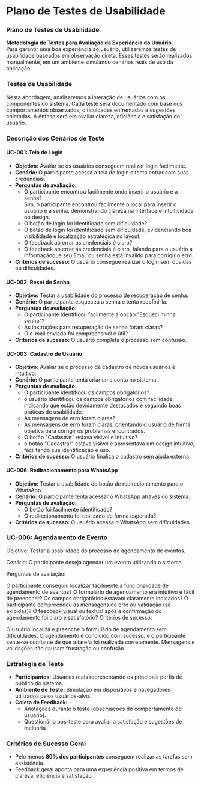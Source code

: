 # Plano de Testes de Usabilidade

### **Plano de Testes de Usabilidade**  
**Metodologia de Testes para Avaliação da Experiência do Usuário**  
Para garantir uma boa experiência ao usuário, utilizaremos testes de usabilidade baseados em observação direta. Esses testes serão realizados manualmente, em um ambiente simulando cenários reais de uso da aplicação.  

### **Testes de Usabilidade**
Nesta abordagem, analisaremos a interação de usuários com os componentes do sistema. Cada teste será documentado com base nos comportamentos observados, dificuldades enfrentadas e sugestões coletadas. A ênfase será em avaliar clareza, eficiência e satisfação do usuário.  

### **Descrição dos Cenários de Teste**

#### **UC-001: Tela de Login**
- **Objetivo:** Avaliar se os usuários conseguem realizar login facilmente.  
- **Cenário:** O participante acessa a tela de login e tenta entrar com suas credenciais.  
- **Perguntas de avaliação:**
  - O participante encontrou facilmente onde inserir o usuário e a senha?  
Sim, o participante encontrou facilmente o local para inserir o usuário e a senha, demonstrando clareza na interface e intuitividade no design.
  - O botão de login foi identificado sem dificuldade?
  - O botão de login foi identificado sem dificuldade, evidenciando boa visibilidade e localização estratégica no layout. 
  - O feedback ao errar as credenciais é claro?
  - O feedback ao errar as credenciais é claro, falando para o usuário a informaçãoque seu Email ou senha está invalido para corrigir o erro.
- **Critérios de sucesso:** O usuário consegue realizar o login sem dúvidas ou dificuldades.

#### **UC-002: Reset de Senha**
- **Objetivo:** Testar a usabilidade do processo de recuperação de senha.  
- **Cenário:** O participante esqueceu a senha e tenta redefini-la.  
- **Perguntas de avaliação:**
  - O participante identificou facilmente a opção "Esqueci minha senha"?  
  - As instruções para recuperação de senha foram claras?  
  - O e-mail enviado foi compreensível e útil?  
- **Critérios de sucesso:** O usuário completa o processo sem confusão.

#### **UC-003: Cadastro de Usuário**
- **Objetivo:** Avaliar se o processo de cadastro de novos usuários é intuitivo.  
- **Cenário:** O participante tenta criar uma conta no sistema.  
- **Perguntas de avaliação:**
  - O participante identificou os campos obrigatórios?
  - o usuário identificou os campos obrigatórios com facilidade, indicando que estão devidamente destacados e seguindo boas práticas de usabilidade. 
  - As mensagens de erro foram claras?
  - As mensagens de erro foram claras, orientando o usuário de forma objetiva para corrigir os problemas encontrados.
  - O botão "Cadastrar" estava visível e intuitivo?
  - o botão "Cadastrar" estava visível e apresentava um design intuitivo, facilitando sua identificação e uso.
- **Critérios de sucesso:** O usuário finaliza o cadastro sem ajuda externa.

#### **UC-006: Redirecionamento para WhatsApp**
- **Objetivo:** Testar a usabilidade do botão de redirecionamento para o WhatsApp.  
- **Cenário:** O participante tenta acessar o WhatsApp através do sistema.  
- **Perguntas de avaliação:**
  - O botão foi facilmente identificado?  
  - O redirecionamento foi realizado de forma esperada?  
- **Critérios de sucesso:** O usuário acessa o WhatsApp sem dificuldades.

### UC-006: Agendamento de Evento
Objetivo: Testar a usabilidade do processo de agendamento de eventos.

Cenário: O participante deseja agendar um evento utilizando o sistema.

Perguntas de avaliação:

O participante conseguiu localizar facilmente a funcionalidade de agendamento de eventos?
O formulário de agendamento era intuitivo e fácil de preencher?
Os campos obrigatórios estavam claramente indicados?
O participante compreendeu as mensagens de erro ou validação (se exibidas)?
O feedback visual ou textual após a confirmação do agendamento foi claro e satisfatório?
Critérios de sucesso:

O usuário localiza e preenche o formulário de agendamento sem dificuldades.
O agendamento é concluído com sucesso, e o participante sente-se confiante de que a tarefa foi realizada corretamente.
Mensagens e validações não causam frustração ou confusão.

### **Estratégia de Teste**  
- **Participantes:** Usuários reais representando os principais perfis de público do sistema.  
- **Ambiente de Teste:** Simulação em dispositivos e navegadores utilizados pelos usuários-alvo.  
- **Coleta de Feedback:**  
  - Anotações durante o teste (observações do comportamento do usuário).  
  - Questionário pós-teste para avaliar a satisfação e sugestões de melhoria.  

### **Critérios de Sucesso Geral**  
- Pelo menos **80% dos participantes** conseguem realizar as tarefas sem assistência.  
- Feedback geral aponta para uma experiência positiva em termos de clareza, eficiência e satisfação.  
